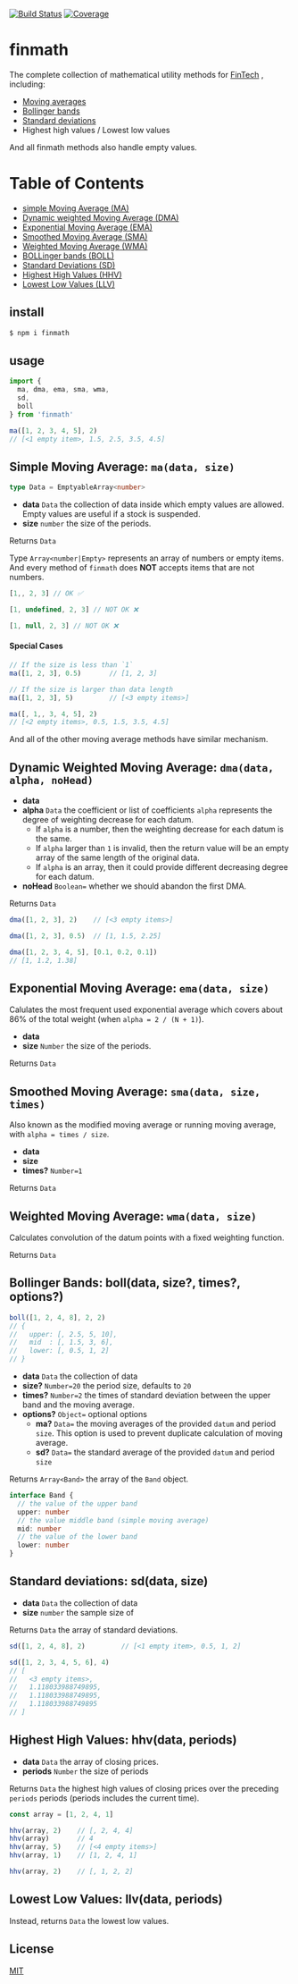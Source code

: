 [![Build Status](https://travis-ci.org/kaelzhang/finmath.svg?branch=master)](https://travis-ci.org/kaelzhang/finmath)
[![Coverage](https://codecov.io/gh/kaelzhang/finmath/branch/master/graph/badge.svg)](https://codecov.io/gh/kaelzhang/finmath)
<!-- optional npm version
[![NPM version](https://badge.fury.io/js/moving-averages.svg)](http://badge.fury.io/js/moving-averages)
-->
<!-- optional npm downloads
[![npm module downloads per month](http://img.shields.io/npm/dm/moving-averages.svg)](https://www.npmjs.org/package/moving-averages)
-->
<!-- optional dependency status
[![Dependency Status](https://david-dm.org/kaelzhang/finmath.svg)](https://david-dm.org/kaelzhang/finmath)
-->

# finmath

The complete collection of mathematical utility methods for [FinTech](https://en.wikipedia.org/wiki/Financial_technology) , including:

- [Moving averages](https://en.wikipedia.org/wiki/Moving_average)
- [Bollinger bands](https://en.wikipedia.org/wiki/Bollinger_Bands)
- [Standard deviations](https://en.wikipedia.org/wiki/Standard_deviation)
- Highest high values / Lowest low values

And all finmath methods also handle empty values.

# Table of Contents

- [simple Moving Average (MA)](#simple-moving-average-madata-size)
- [Dynamic weighted Moving Average (DMA)](#dynamic-weighted-moving-average-dmadata-alpha-nohead)
- [Exponential Moving Average (EMA)](#exponential-moving-average-emadata-size)
- [Smoothed Moving Average (SMA)](#smoothed-moving-average-smadata-size-times)
- [Weighted Moving Average (WMA)](#weighted-moving-average-wmadata-size)
- [BOLLinger bands (BOLL)](#bollinger-bands-bolldata-size-times-options)
- [Standard Deviations (SD)](#standard-deviations-sddata-size)
- [Highest High Values (HHV)](#)
- [Lowest Low Values (LLV)](#)

## install

```sh
$ npm i finmath
```

## usage

```js
import {
  ma, dma, ema, sma, wma,
  sd,
  boll
} from 'finmath'

ma([1, 2, 3, 4, 5], 2)
// [<1 empty item>, 1.5, 2.5, 3.5, 4.5]
```

## Simple Moving Average: `ma(data, size)`

```ts
type Data = EmptyableArray<number>
```

- **data** `Data` the collection of data inside which empty values are allowed. Empty values are useful if a stock is suspended.
- **size** `number` the size of the periods.

Returns `Data`

Type `Array<number|Empty>` represents an array of numbers or empty items. And every method of `finmath` does **NOT** accepts items that are not numbers.

```js
[1,, 2, 3] // OK ✅

[1, undefined, 2, 3] // NOT OK ❌

[1, null, 2, 3] // NOT OK ❌
```

#### Special Cases

```js
// If the size is less than `1`
ma([1, 2, 3], 0.5)       // [1, 2, 3]

// If the size is larger than data length
ma([1, 2, 3], 5)         // [<3 empty items>]

ma([, 1,, 3, 4, 5], 2)
// [<2 empty items>, 0.5, 1.5, 3.5, 4.5]
```

And all of the other moving average methods have similar mechanism.

## Dynamic Weighted Moving Average: `dma(data, alpha, noHead)`

- **data**
- **alpha** `Data` the coefficient or list of coefficients `alpha` represents the degree of weighting decrease for each datum.
  - If `alpha` is a number, then the weighting decrease for each datum is the same.
  - If `alpha` larger than `1` is invalid, then the return value will be an empty array of the same length of the original data.
  - If `alpha` is an array, then it could provide different decreasing degree for each datum.
- **noHead** `Boolean=` whether we should abandon the first DMA.

Returns `Data`

```js
dma([1, 2, 3], 2)    // [<3 empty items>]

dma([1, 2, 3], 0.5)  // [1, 1.5, 2.25]

dma([1, 2, 3, 4, 5], [0.1, 0.2, 0.1])
// [1, 1.2, 1.38]
```

## Exponential Moving Average: `ema(data, size)`

Calulates the most frequent used exponential average which covers about 86% of the total weight (when `alpha = 2 / (N + 1)`).

- **data**
- **size** `Number` the size of the periods.

Returns `Data`

## Smoothed Moving Average: `sma(data, size, times)`

Also known as the modified moving average or running moving average, with `alpha = times / size`.

- **data**
- **size**
- **times?** `Number=1`

Returns `Data`

## Weighted Moving Average: `wma(data, size)`

Calculates convolution of the datum points with a fixed weighting function.

Returns `Data`

## Bollinger Bands: boll(data, size?, times?, options?)

```js
boll([1, 2, 4, 8], 2, 2)
// {
//   upper: [, 2.5, 5, 10],
//   mid  : [, 1.5, 3, 6],
//   lower: [, 0.5, 1, 2]
// }
```

- **data** `Data` the collection of data
- **size?** `Number=20` the period size, defaults to `20`
- **times?** `Number=2` the times of standard deviation between the upper band and the moving average.
- **options?** `Object=` optional options
  - **ma?** `Data=` the moving averages of the provided `datum` and period `size`. This option is used to prevent duplicate calculation of moving average.
  - **sd?** `Data=` the standard average of the provided `datum` and period `size`

Returns `Array<Band>` the array of the `Band` object.

```ts
interface Band {
  // the value of the upper band
  upper: number
  // the value middle band (simple moving average)
  mid: number
  // the value of the lower band
  lower: number
}
```

## Standard deviations: sd(data, size)

- **data** `Data` the collection of data
- **size** `number` the sample size of

Returns `Data` the array of standard deviations.

```js
sd([1, 2, 4, 8], 2)         // [<1 empty item>, 0.5, 1, 2]

sd([1, 2, 3, 4, 5, 6], 4)
// [
//   <3 empty items>,
//   1.118033988749895,
//   1.118033988749895,
//   1.118033988749895
// ]
```

## Highest High Values: hhv(data, periods)

- **data** `Data` the array of closing prices.
- **periods** `Number` the size of periods

Returns `Data` the highest high values of closing prices over the preceding `periods` periods (periods includes the current time).

```js
const array = [1, 2, 4, 1]

hhv(array, 2)    // [, 2, 4, 4]
hhv(array)       // 4
hhv(array, 5)    // [<4 empty items>]
hhv(array, 1)    // [1, 2, 4, 1]

hhv(array, 2)    // [, 1, 2, 2]
```

## Lowest Low Values: llv(data, periods)

Instead, returns `Data` the lowest low values.

## License

[MIT](LICENSE)
